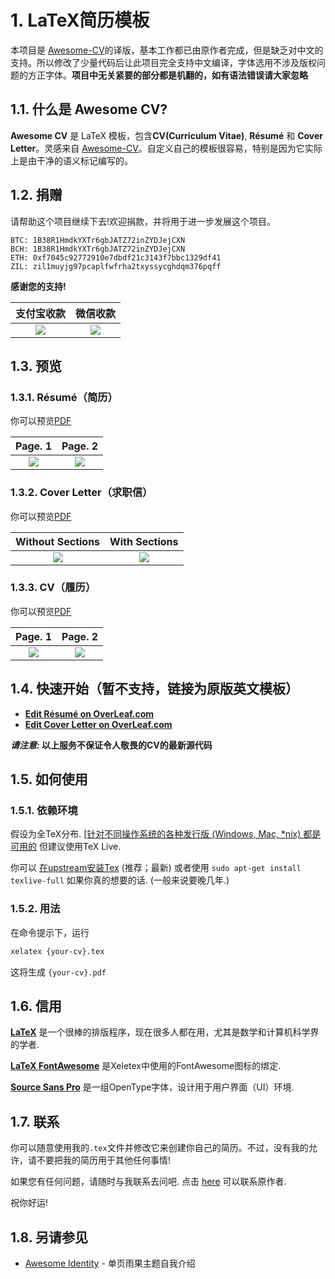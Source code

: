 # 1. LaTeX简历模板

本项目是 [Awesome-CV](https://github.com/posquit0/Awesome-CV)的译版，基本工作都已由原作者完成，但是缺乏对中文的支持。所以修改了少量代码后让此项目完全支持中文编译，字体选用不涉及版权问题的方正字体。**项目中无关紧要的部分都是机翻的，如有语法错误请大家忽略**

## 1.1. 什么是 Awesome CV?

**Awesome CV** 是 LaTeX 模板，包含**CV(Curriculum Vitae)**, **Résumé** 和 **Cover Letter**。灵感来自 [Awesome-CV](https://github.com/posquit0/Awesome-CV)。自定义自己的模板很容易，特别是因为它实际上是由干净的语义标记编写的。

## 1.2. 捐赠

请帮助这个项目继续下去!欢迎捐款，并将用于进一步发展这个项目。

    BTC: 1B38R1HmdkYXTr6gbJATZ72inZYDJejCXN
    BCH: 1B38R1HmdkYXTr6gbJATZ72inZYDJejCXN
    ETH: 0xf7045c92772910e7dbdf21c3143f7bbc1329df41
    ZIL: zil1muyjg97pcaplfwfrha2txyssycghdqm376pqff

**感谢您的支持!**

| 支付宝收款 | 微信收款 |
|:---:|:---:|
|![](https://gitee.com/e13/pic-bed/raw/master/img/IMG_2157.JPG)|![](https://gitee.com/e13/pic-bed/raw/master/img/IMG_2156.JPG)|

## 1.3. 预览

### 1.3.1. Résumé（简历）

你可以预览[PDF](https://gitee.com/e13/Awesome-CV/blob/master/resume.pdf)

| Page. 1 | Page. 2 |
|:---:|:---:|
|![](https://gitee.com/e13/pic-bed/raw/master/img/resume-1.png)|![](https://gitee.com/e13/pic-bed/raw/master/img/resume-2.png)|

### 1.3.2. Cover Letter（求职信）

你可以预览[PDF](https://gitee.com/e13/Awesome-CV/blob/master/coverletter.pdf)

| Without Sections | With Sections |
|:---:|:---:|
| ![](https://gitee.com/e13/pic-bed/raw/master/img/coverletter-2.png) |![](https://gitee.com/e13/pic-bed/raw/master/img/coverletter-1.png)|

### 1.3.3. CV（履历）

你可以预览[PDF](https://gitee.com/e13/Awesome-CV/blob/master/cv.pdf)

| Page. 1 | Page. 2 |
|:---:|:---:|
|![](https://gitee.com/e13/pic-bed/raw/master/img/cv-1.png)|![](https://gitee.com/e13/pic-bed/raw/master/img/cv-2.png)|

## 1.4. 快速开始（暂不支持，链接为原版英文模板）

- [**Edit Résumé on OverLeaf.com**](https://www.overleaf.com/latex/templates/awesome-cv/tvmzpvdjfqxp)
- [**Edit Cover Letter on OverLeaf.com**](https://www.overleaf.com/latex/templates/awesome-cv-cover-letter/pfzzjspkthbk)

**_请注意:_ 以上服务不保证令人敬畏的CV的最新源代码**

## 1.5. 如何使用

### 1.5.1. 依赖环境

假设为全TeX分布.  [[针对不同操作系统的各种发行版 (Windows, Mac, \*nix) 都是可用的](http://tex.stackexchange.com/q/55437) 但建议使用TeX Live.

你可以 [在upstream安装Tex](http://tex.stackexchange.com/q/1092) (推荐；最新) 或者使用 `sudo apt-get install texlive-full` 如果你真的想要的话.  (一般来说要晚几年.)

### 1.5.2. 用法

在命令提示下，运行

```bash
xelatex {your-cv}.tex
```

这将生成 ``{your-cv}.pdf``

## 1.6. 信用

[**LaTeX**](http://www.latex-project.org) 是一个很棒的排版程序，现在很多人都在用，尤其是数学和计算机科学界的学者.

[**LaTeX FontAwesome**](https://github.com/furl/latex-fontawesome) 是Xeletex中使用的FontAwesome图标的绑定.

[**Source Sans Pro**](https://github.com/adobe-fonts/source-sans-pro) 是一组OpenType字体，设计用于用户界面（UI）环境.

## 1.7. 联系

你可以随意使用我的`.tex`文件并修改它来创建你自己的简历。不过，没有我的允许，请不要把我的简历用于其他任何事情!

如果您有任何问题，请随时与我联系去问吧. 点击 [here](https://kiwiirc.com/client/irc.freenode.net/posquit0) 可以联系原作者.

祝你好运!

## 1.8. 另请参见

- [Awesome Identity](https://github.com/posquit0/hugo-awesome-identity) - 单页雨果主题自我介绍
